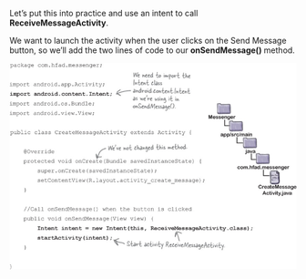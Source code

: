 Let’s put this into practice and use an intent to call **ReceiveMessageActivity**. 

We want to launch the activity when the user clicks on the Send Message button, so we’ll add the two lines of code to our **onSendMessage()** method.

![](.guides/img/19code.png)

